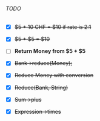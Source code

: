 ###### TODO
- [x] ~~$5 + 10 CHF = $10 if rate is 2:1~~
- [x] ~~$5 + $5 = $10~~
- [ ] **Return Money from $5 + $5**
- [x] ~~Bank-\>reduce(Money);~~
- [x] ~~Reduce Money with conversion~~
- [x] ~~Reduce(Bank, String)~~
- [x] ~~Sum-\>plus~~
- [x] ~~Expression-\>times~~


